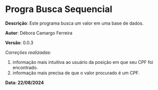 # Progra Busca Sequencial

**Descrição**: Este programa busca um valor em uma base de dados.

**Autor**: Débora Camargo Ferreira

**Versão**: 0.0.3

*Correções realizadas:* 
1. informação mais intuitiva ao usuário da posição em que seu CPF foi encontrado.
2. informação mais precisa de que o valor procurado é um CPF.
   
**Data: 22/08/2024**
